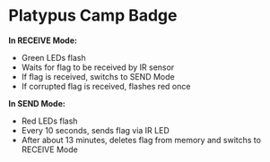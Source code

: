 # Platypus Camp Badge

**In RECEIVE Mode:**
 - Green LEDs flash
 - Waits for flag to be received by IR sensor
 - If flag is received, switchs to SEND Mode
 - If corrupted flag is received, flashes red once

**In SEND Mode:**
 - Red LEDs flash
 - Every 10 seconds, sends flag via IR LED
 - After about 13 minutes, deletes flag from memory and switchs to RECEIVE Mode

